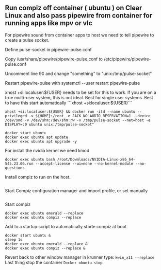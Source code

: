 ## Run compiz off container ( ubuntu ) on Clear Linux and also pass pipewire from container for running apps like mpv or vlc


For pipewire sound from container apps to host we need to tell pipewire to create a pulse socket.

Define pulse-socket in pipewire-pulse.conf 

Copy /usr/share/pipewire/pipewire-pulse.conf to /etc/pipewire/pipewire-pulse.conf 

Uncomment line 90 and change "something" to "unix:/tmp/pulse-socket" 

Restart pipewire-pulse with systemctl --user restart pipewire-pulse

xhost +si:localuser:${USER} needs to be set for this to work. If you are on a true multi-user system, this is not ideal. Best for single user systems. 
Best to have this start automatically
```xhost +si:localuser:${USER}```


```
xhost +si:localuser:${USER} && docker run -itd --name ubuntu --privileged -v ${HOME}:/root -e JACK_NO_AUDIO_RESERVATION=1 --device /dev/snd -v /dev/shm:/dev/shm:rw -v /tmp/pulse-socket --net=host -e DISPLAY=:0 ubuntu unix:/tmp/pulse-socket" 
```
```
docker start ubuntu
docker exec ubuntu apt update
docker exec ubuntu apt upgrade -y
```
For install the nvidia kernel we need kmod
```docker exec ubuntu apt install kmod -y
docker exec ubuntu bash /root/Downloads/NVIDIA-Linux-x86_64-545.23.06.run --accept-license --ui=none --no-kernel-module --no-questions
```
Install compiz to run on the host.
``` docker exec ubuntu apt install compiz compizconfig-settings-manager compiz-plugins compiz-plugins-default compiz-plugins-extra compiz-plugins-main emerald emerald-themes -y
```
Start Compiz configuration manager and import profile, or set manually  
```docker exec ubuntu ccsm
```
Start compiz
```
docker exec ubuntu emerald --replace
docker exec ubuntu compiz --replace
```
Add to a startup script to automatically starte compiz at boot
```#!/bin/bash
docker start ubuntu &
sleep 1s
docker exec ubuntu emerald --replace &
docker exec ubuntu compiz --replace &
```

Revert back to other window manager
in krunner type: ```kwin_x11 --replace```
Last thing stop the container
```Docker ubuntu stop```
